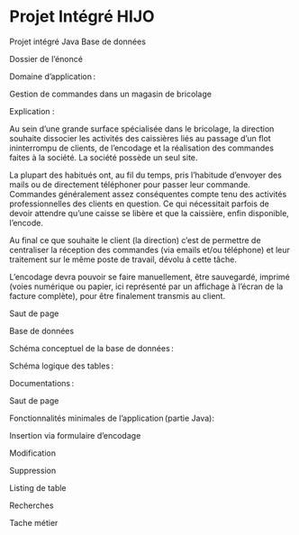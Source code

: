 # Projet Intégré HIJO

Projet intégré Java Base de données 

Dossier de l’énoncé 

Domaine d’application :  

Gestion de commandes dans un magasin de bricolage 

Explication :  

Au sein d’une grande surface spécialisée dans le bricolage, la direction souhaite dissocier les activités des caissières liés au passage d’un flot ininterrompu de clients, de l’encodage et la réalisation des commandes faites à la société. 
La société possède un seul site. 

La plupart des habitués ont, au fil du temps, pris l’habitude d’envoyer des mails ou de directement téléphoner pour passer leur commande. Commandes généralement assez conséquentes compte tenu des activités professionnelles des clients en question. Ce qui nécessitait parfois de devoir attendre qu’une caisse se libère et que la caissière, enfin disponible, l’encode.  

Au final ce que souhaite le client (la direction) c’est de permettre de centraliser la réception des commandes (via emails et/ou téléphone) et leur traitement sur le même poste de travail, dévolu à cette tâche. 

L’encodage devra pouvoir se faire manuellement, être sauvegardé, imprimé (voies numérique ou papier, ici représenté par un affichage à l’écran de la facture complète), pour être finalement transmis au client. 

Saut de page
 

Base de données 

Schéma conceptuel de la base de données : 

Schéma logique des tables : 

Documentations :  

Saut de page
 

Fonctionnalités minimales de l’application (partie Java): 

Insertion via formulaire d’encodage 

Modification 

Suppression 

Listing de table 

Recherches 

Tache métier 

 